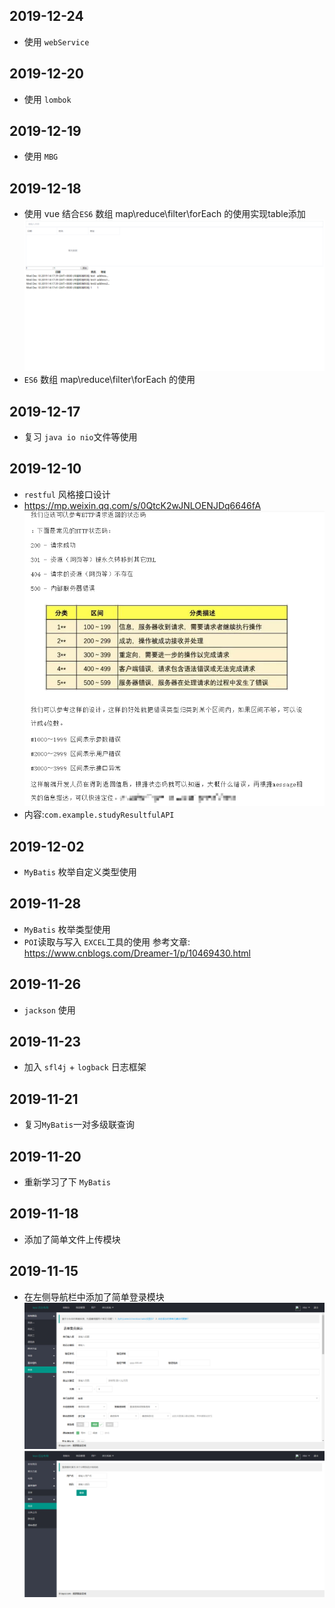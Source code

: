 ## 2019-12-24
- 使用 `webService`
## 2019-12-20
- 使用 `lombok`
## 2019-12-19
- 使用 `MBG`
## 2019-12-18
- 使用 vue 结合`ES6` 数组 map\reduce\filter\forEach 的使用实现table添加
![result](./image/Snipaste_2019-12-18_14-23-45.png "binaryTree")
- `ES6` 数组 map\reduce\filter\forEach 的使用
## 2019-12-17
- 复习 `java io nio`文件等使用
## 2019-12-10
- `restful` 风格接口设计 
- https://mp.weixin.qq.com/s/0QtcK2wJNLOENJDq6646fA
![result](./image/Snipaste_2019-12-10_10-53-03.png "binaryTree")
- 内容:`com.example.studyResultfulAPI`

## 2019-12-02
- `MyBatis` 枚举自定义类型使用
## 2019-11-28
- `MyBatis` 枚举类型使用
- `POI`读取与写入 `EXCEL`工具的使用 参考文章: https://www.cnblogs.com/Dreamer-1/p/10469430.html
## 2019-11-26
- `jackson` 使用  
## 2019-11-23
- 加入 `sfl4j` + `logback` 日志框架
## 2019-11-21
- 复习`MyBatis`一对多级联查询
## 2019-11-20 
- 重新学习了下 `MyBatis`
## 2019-11-18
- 添加了简单文件上传模块
## 2019-11-15
- 在左侧导航栏中添加了简单登录模块
![result](./image/Snipaste_2019-12-24_09-35-55.png)
![result](./image/Snipaste_2019-12-24_09-38-35.png)